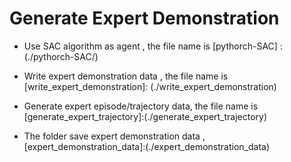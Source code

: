 # Generate Expert Demonstration

- Use SAC algorithm as agent , the file name is  [pythorch-SAC] :(./pythorch-SAC/)

- Write expert demonstration data , the file name is [write_expert_demonstration]: (./write_expert_demonstration)
- Generate expert episode/trajectory  data, the file name is [generate_expert_trajectory]:(./generate_expert_trajectory)
- The folder save  expert demonstration data , [expert_demonstration_data]:(./expert_demonstration_data)

